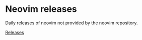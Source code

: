 # Neovim releases

Daily releases of neovim not provided by the neovim repository.

[Releases](https://github.com/dundargoc/neovim-releases/releases)
